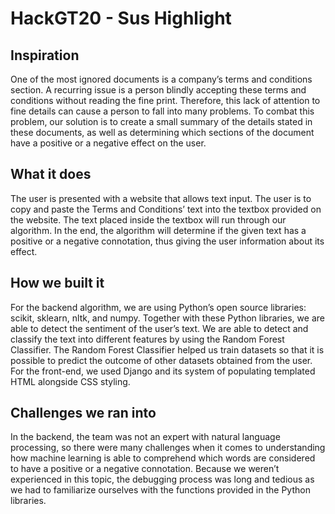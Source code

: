 # HackGT20 - Sus Highlight

## Inspiration
One of the most ignored documents is a company’s terms and conditions section. A recurring issue is a person blindly accepting these terms and conditions without reading the fine print. Therefore, this lack of attention to fine details can cause a person to fall into many problems. To combat this problem, our solution is to create a small summary of the details stated in these documents, as well as determining which sections of the document have a positive or a negative effect on the user.
 
## What it does
The user is presented with a website that allows text input. The user is to copy and paste the Terms and Conditions’ text into the textbox provided on the website. The text placed inside the textbox will run through our algorithm. In the end, the algorithm will determine if the given text has a positive or a negative connotation, thus giving the user information about its effect.
 
## How we built it
For the backend algorithm, we are using Python’s open source libraries: scikit, sklearn, nltk, and numpy. Together with these Python libraries, we are able to detect the sentiment of the user’s text. We are able to detect and classify the text into different features by using the Random Forest Classifier. The Random Forest Classifier helped us train datasets so that it is possible to predict the outcome of other datasets obtained from the user. For the front-end, we used Django and its system of populating templated HTML alongside CSS styling.
 
## Challenges we ran into
In the backend, the team was not an expert with natural language processing, so there were many challenges when it comes to understanding how machine learning is able to comprehend which words are considered to have a positive or a negative connotation. Because we weren’t experienced in this topic, the debugging process was long and tedious as we had to familiarize ourselves with the functions provided in the Python libraries.

